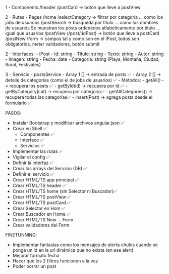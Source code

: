 1 - Components
                /header
                /postCard -> botón que lleve a postView
                
2 - Rutas - Pages
                /home
                    /selectCategory -> filtrar por categoría ... como los jobs de usuarios
                    /postSearch -> búsqueda por título ... como los nombres de usuarios
                    Se muestran los posts ordenádos alfabéticamente por título ... igual que usuarios
                /postView (/post/:idPost) -> botón que lleve a postCard
                /postNew
                    /form -> campos tal y como son en el IPost, todos son obligatorios, meter validadores, botón submit

2 - Interfaces:
            - IPost
                - Id: string
                - Título: string
                - Texto: string
                - Autor: string
                - Imagen: string
                - Fecha: date
                - Categoría: string (Playa, Montaña, Ciudad, Rural, Festivales)
               
3 - Servicio - postsService
                - Array 1 [] -> entrada de posts ✅
                - Array 2 [] -> detalle de categorías (como el de jobs de usuarios) ✅
                - Métodos:
                    - getAll() ->  recupera los posts ✅
                    - getById(id) -> recupera por Id ✅
                    - getByCategory(cat) -> recupera por categoría✅
                    - getAllCategories() -> recupera todas las categorías✅
                    - insert(Post) -> agrega posts desde el formulario ✅



PASOS:

- Instalar Bootstrap y modificar archivos angular.json ✅
- Crear en Shell ✅
    - Componentes ✅
    - Interface ✅
    - Servicios ✅
- Implementar las rutas ✅
- Vigilar el config ✅
- Definir la interfaz ✅
- Crear los arrays del Servicio (DB) ✅
- Definir el servicio ✅
- Crear HTML/TS app principal ✅
- Crear HTML/TS header ✅
- Crear HTML/TS home (sin Selector ni Buscador)✅
- Crear HTML/TS postView ✅
- Crear HTML/TS postCard ✅
- Crear Selector en Hom ✅
- Crear Buscador en Home ✅
- Crear HTML/TS New ... Form
- Crear validadores del Form

FINETUNNING:

- Implementar fantasías como los mensajes de alerta chulos cuando se ponga un id en la url dinámica que no existe (en ese alert)
- Mejorar formato fecha
- Hacer que los 2 filtros funcionen a la vez
- Poder borrar un post


                   
        
